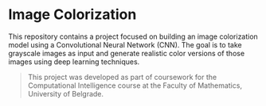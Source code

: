 # Image Colorization

This repository contains a project focused on building an image colorization model using a Convolutional Neural Network (CNN). The goal is to take grayscale images as input and generate realistic color versions of those images using deep learning techniques.

> This project was developed as part of coursework for the Computational Intelligence course at the Faculty of Mathematics, University of Belgrade.

